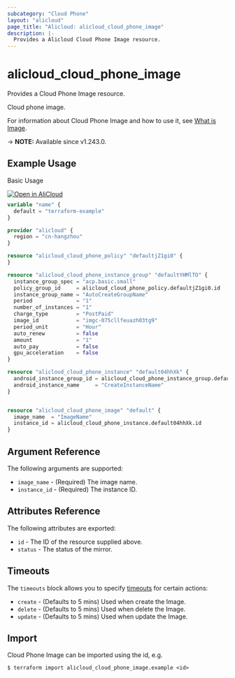 ```yaml
---
subcategory: "Cloud Phone"
layout: "alicloud"
page_title: "Alicloud: alicloud_cloud_phone_image"
description: |-
  Provides a Alicloud Cloud Phone Image resource.
---
```


# alicloud_cloud_phone_image

Provides a Cloud Phone Image resource.

Cloud phone image.

For information about Cloud Phone Image and how to use it, see [What is Image](https://next.api.alibabacloud.com/document/eds-aic/2023-09-30/CreateCustomImage).

-> **NOTE:** Available since v1.243.0.

## Example Usage

Basic Usage

<div style="display: block;margin-bottom: 40px;"><div class="oics-button" style="float: right;position: absolute;margin-bottom: 10px;">
  <a href="https://api.aliyun.com/terraform?resource=alicloud_cloud_phone_image&exampleId=8c53cb85-4df1-0053-0193-d06f12b4f7c25a1c7f67&activeTab=example&spm=docs.r.cloud_phone_image.0.8c53cb854d&intl_lang=EN_US" target="_blank">
    <img alt="Open in AliCloud" src="https://img.alicdn.com/imgextra/i1/O1CN01hjjqXv1uYUlY56FyX_!!6000000006049-55-tps-254-36.svg" style="max-height: 44px; max-width: 100%;">
  </a>
</div></div>

```terraform
variable "name" {
  default = "terraform-example"
}

provider "alicloud" {
  region = "cn-hangzhou"
}

resource "alicloud_cloud_phone_policy" "defaultjZ1gi0" {
}

resource "alicloud_cloud_phone_instance_group" "defaultYHMlTO" {
  instance_group_spec = "acp.basic.small"
  policy_group_id     = alicloud_cloud_phone_policy.defaultjZ1gi0.id
  instance_group_name = "AutoCreateGroupName"
  period              = "1"
  number_of_instances = "1"
  charge_type         = "PostPaid"
  image_id            = "imgc-075cllfeuazh03tg9"
  period_unit         = "Hour"
  auto_renew          = false
  amount              = "1"
  auto_pay            = false
  gpu_acceleration    = false
}

resource "alicloud_cloud_phone_instance" "default04hhXk" {
  android_instance_group_id = alicloud_cloud_phone_instance_group.defaultYHMlTO.id
  android_instance_name     = "CreateInstanceName"
}


resource "alicloud_cloud_phone_image" "default" {
  image_name  = "ImageName"
  instance_id = alicloud_cloud_phone_instance.default04hhXk.id
}
```

## Argument Reference

The following arguments are supported:
* `image_name` - (Required) The image name.
* `instance_id` - (Required) The instance ID.

## Attributes Reference

The following attributes are exported:
* `id` - The ID of the resource supplied above.
* `status` - The status of the mirror.

## Timeouts

The `timeouts` block allows you to specify [timeouts](https://www.terraform.io/docs/configuration-0-11/resources.html#timeouts) for certain actions:
* `create` - (Defaults to 5 mins) Used when create the Image.
* `delete` - (Defaults to 5 mins) Used when delete the Image.
* `update` - (Defaults to 5 mins) Used when update the Image.

## Import

Cloud Phone Image can be imported using the id, e.g.

```shell
$ terraform import alicloud_cloud_phone_image.example <id>
```